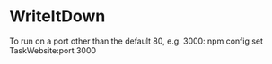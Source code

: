 WriteItDown
===========

To run on a port other than the default 80, e.g. 3000:
 npm config set TaskWebsite:port 3000
